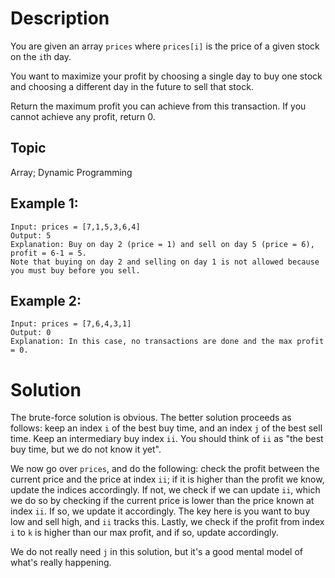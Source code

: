 # Description

You are given an array `prices` where `prices[i]` is the price of a given stock on the `i`th day.

You want to maximize your profit by choosing a single day to buy one stock and choosing a different day in the future to sell that stock.

Return the maximum profit you can achieve from this transaction. If you cannot achieve any profit, return 0.

## Topic

Array; Dynamic Programming

## Example 1:

```
Input: prices = [7,1,5,3,6,4]
Output: 5
Explanation: Buy on day 2 (price = 1) and sell on day 5 (price = 6), profit = 6-1 = 5.
Note that buying on day 2 and selling on day 1 is not allowed because you must buy before you sell.
```

## Example 2:

```
Input: prices = [7,6,4,3,1]
Output: 0
Explanation: In this case, no transactions are done and the max profit = 0.
```

# Solution

The brute-force solution is obvious. The better solution proceeds as follows: keep an index `i` of the best buy time, and an index `j` of the best sell time. Keep an intermediary buy index `ii`. You should think of `ii` as "the best buy time, but we do not know it yet". 

We now go over `prices`, and do the following: check the profit between the current price and the price at index `ii`; if it is higher than the profit we know, update the indices accordingly. If not, we check if we can update `ii`, which we do so by checking if the current price is lower than the price known at index `ii`. If so, we update it accordingly. The key here is you want to buy low and sell high, and `ii` tracks this. Lastly, we check if the profit from index `i` to `k` is higher than our max profit, and if so, update accordingly.

We do not really need `j` in this solution, but it's a good mental model of what's really happening.
